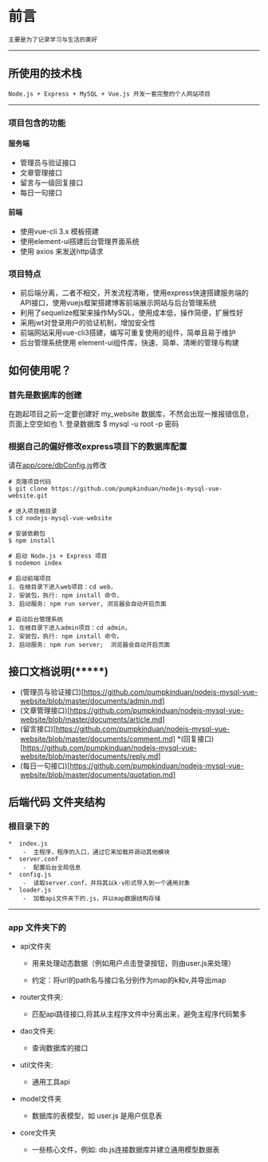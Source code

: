 ﻿# 前言
	主要是为了记录学习与生活的美好
----------
## 所使用的技术栈
	Node.js + Express + MySQL + Vue.js 开发一套完整的个人网站项目
---------------------------
### 项目包含的功能
#### 服务端
* 管理员与验证接口
* 文章管理接口
* 留言与一级回复接口
* 每日一句接口

#### 前端
* 使用vue-cli 3.x 模板搭建
* 使用element-ui搭建后台管理界面系统
* 使用 axios 来发送http请求
### 项目特点
* 前后端分离，二者不相交，开发流程清晰，使用express快速搭建服务端的API接口，使用vuejs框架搭建博客前端展示网站与后台管理系统
* 利用了sequelize框架来操作MySQL，使用成本低，操作简便，扩展性好
* 采用jwt对登录用户的验证机制，增加安全性
* 前端网站采用vue-cli3搭建，编写可重复使用的组件，简单且易于维护
* 后台管理系统使用 element-ui组件库，快速、简单、清晰的管理与构建

## 如何使用呢？
### 首先是数据库的创建
在跑起项目之前一定要创建好	my_website  数据库，不然会出现一推报错信息，页面上空空如也
	1.  登录数据库
	$ mysql -u root -p 密码
### 根据自己的偏好修改express项目下的数据库配置
请在[app/core/dbConfig.js](https://github.com/pumpkinduan/nodejs-mysql-vue-website/blob/master/app/core/dbConfig.js)修改

	# 克隆项目代码
	$ git clone https://github.com/pumpkinduan/nodejs-mysql-vue-website.git

	# 进入项目根目录
	$ cd nodejs-mysql-vue-website

	# 安装依赖包
	$ npm install

	# 启动 Node.js + Express 项目
	$ nodemon index

	# 启动前端项目
	1. 在根目录下进入web项目：cd web，
	2. 安装包，执行: npm install 命令，
	3. 启动服务: npm run server, 浏览器会自动开启页面

	# 启动后台管理系统
	1. 在根目录下进入admin项目：cd admin，
	2. 安装包，执行: npm install 命令，
	3. 启动服务: npm run server;  浏览器会自动开启页面

## 接口文档说明(*****)
* (管理员与验证接口)[https://github.com/pumpkinduan/nodejs-mysql-vue-website/blob/master/documents/admin.md]
* (文章管理接口)[https://github.com/pumpkinduan/nodejs-mysql-vue-website/blob/master/documents/article.md]
* (留言接口)[https://github.com/pumpkinduan/nodejs-mysql-vue-website/blob/master/documents/comment.md]
*(回复接口)[https://github.com/pumpkinduan/nodejs-mysql-vue-website/blob/master/documents/reply.md]
* (每日一句接口)[https://github.com/pumpkinduan/nodejs-mysql-vue-website/blob/master/documents/quotation.md]
## 后端代码 文件夹结构
###  根目录下的
    *  index.js
        -  主程序，程序的入口，通过它来加载并调动其他模块
    *  server.conf
        -  配置后台全局信息
    *  config.js
        -  读取server.conf，并将其以k-v形式导入到一个通用对象
    *  loader.js
        -  加载api文件夹下的.js，并以map数据结构存储
------------------------------------------------------------
### app 文件夹下的
 *  api文件夹
    -  用来处理动态数据（例如用户点击登录按钮，则由user.js来处理）

    -  约定：将url的path名与接口名分别作为map的k和v,并导出map

* router文件夹: 
    -  匹配api路径接口,将其从主程序文件中分离出来，避免主程序代码繁多

*  dao文件夹: 
    - 查询数据库的接口

*  util文件夹: 
    -  通用工具api

*  model文件夹
    -  数据库的表模型，如 user.js 是用户信息表

*  core文件夹
    -  一些核心文件，例如: db.js连接数据库并建立通用模型数据表

